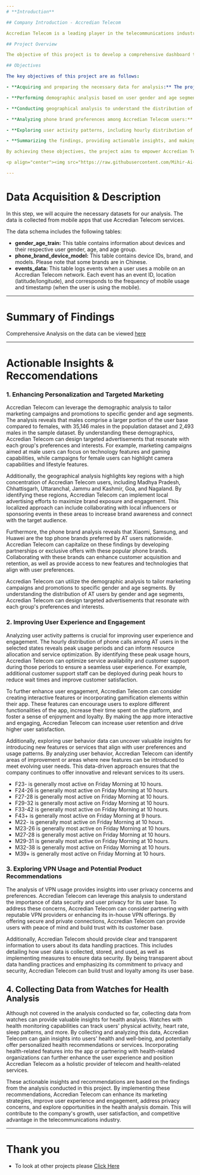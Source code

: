 ```yaml
---
# **Introduction**

## Company Introduction - Accredian Telecom

Accredian Telecom is a leading player in the telecommunications industry, providing a wide range of services to millions of users. As the industry becomes increasingly competitive, Accredian Telecom recognizes the importance of personalization and customization in order to stay ahead. With this goal in mind, the company aims to leverage the vast amount of behavioral data generated by mobile devices active daily in India. By harnessing this data, Accredian Telecom can help its clients better understand their target audiences and enhance their interactions.

## Project Overview

The objective of this project is to develop a comprehensive dashboard that enables a deep understanding of users' demographic characteristics, mobile usage patterns, geolocation information, and mobile device properties. Through careful analysis of these data points, the dashboard will provide valuable insights to millions of developers and brand advertisers, facilitating data-driven marketing efforts. By understanding user preferences, behavior, and demographics, the dashboard will support the creation of highly relevant marketing strategies, resulting in more effective campaigns and better audience engagement.

## Objectives

The key objectives of this project are as follows:

- **Acquiring and preparing the necessary data for analysis:** The project will involve retrieving and processing three primary datasets: demographic information (including user gender and age), mobile device properties (brand and model), and event data (capturing mobile usage, geolocation, and timestamps).

- **Performing demographic analysis based on user gender and age segments:** The project will examine the distribution of Accredian Telecom users by gender and age segments. This analysis will provide insights into the composition of the user base and help identify any demographic trends or patterns.

- **Conducting geographical analysis to understand the distribution of Accredian Telecom users in focus states:** By analyzing the geolocation data of users, the project will explore the distribution of Accredian Telecom users across different states. This analysis will shed light on the concentration of users in specific regions and enable a better understanding of the company's reach.

- **Analyzing phone brand preferences among Accredian Telecom users:** The project will investigate the distribution of phone brands among Accredian Telecom users. This analysis will provide insights into the popularity of different brands within the user base and help identify any brand preferences or correlations with demographic factors.

- **Exploring user activity patterns, including hourly distribution of phone calls and user activity time analysis:** The project will delve into user activity patterns by examining the hourly distribution of phone calls and analyzing user activity over time. This analysis will offer valuable insights into user engagement patterns, peak usage hours, and potential trends in mobile usage behavior.

- **Summarizing the findings, providing actionable insights, and making recommendations for further analysis:** The project will summarize the key findings from the various analyses conducted. It will provide actionable insights for marketers and developers, helping them optimize their strategies and campaigns. Additionally, the project will suggest recommendations for further analysis to explore additional dimensions of the data and extract deeper insights.

By achieving these objectives, the project aims to empower Accredian Telecom and its clients with a powerful data-driven dashboard that facilitates targeted marketing, audience understanding, and enhanced user engagement.

<p align="center"><img src="https://raw.githubusercontent.com/Mihir-Ai-lab/Academic-Projects/main/Images/Analytics.gif"></p>

---
```

# **Data Acquisition & Description**

In this step, we will acquire the necessary datasets for our analysis. The data is collected from mobile apps that use Accredian Telecom services. 

The data schema includes the following tables:

- **gender_age_train:** This table contains information about devices and their respective user gender, age, and age group.
- **phone_brand_device_model:** This table contains device IDs, brand, and models. Please note that some brands are in Chinese.
- **events_data:** This table logs events when a user uses a mobile on an Accredian Telecom network. Each event has an event ID, location (latitude/longitude), and corresponds to the frequency of mobile usage and timestamp (when the user is using the mobile).

---
# **Summary of Findings**

Comprehensive Analysis on the data can be viewed [here](https://github.com/Mihir-Ai-lab/Academic-Projects/blob/main/EDA%20Projects/Accredian%20Telecom/Accredian%20Telecom.ipynb "here")

---
# **Actionable Insights & Reccomendations**

### 1. Enhancing Personalization and Targeted Marketing

Accredian Telecom can leverage the demographic analysis to tailor marketing campaigns and promotions to specific gender and age segments. The analysis reveals that males comprise a larger portion of the user base compared to females, with 35,146 males in the population dataset and 2,493 males in the sample dataset. By understanding these demographics, Accredian Telecom can design targeted advertisements that resonate with each group's preferences and interests. For example, marketing campaigns aimed at male users can focus on technology features and gaming capabilities, while campaigns for female users can highlight camera capabilities and lifestyle features.

Additionally, the geographical analysis highlights key regions with a high concentration of Accredian Telecom users, including Madhya Pradesh, Chhattisgarh, Uttaranchal, Jammu and Kashmir, Goa, and Nagaland. By identifying these regions, Accredian Telecom can implement local advertising efforts to maximize brand exposure and engagement. This localized approach can include collaborating with local influencers or sponsoring events in these areas to increase brand awareness and connect with the target audience.

Furthermore, the phone brand analysis reveals that Xiaomi, Samsung, and Huawei are the top phone brands preferred by AT users nationwide. Accredian Telecom can capitalize on these findings by developing partnerships or exclusive offers with these popular phone brands. Collaborating with these brands can enhance customer acquisition and retention, as well as provide access to new features and technologies that align with user preferences.

Accredian Telecom can utilize the demographic analysis to tailor marketing campaigns and promotions to specific gender and age segments. By understanding the distribution of AT users by gender and age segments, Accredian Telecom can design targeted advertisements that resonate with each group's preferences and interests.

### 2. Improving User Experience and Engagement

Analyzing user activity patterns is crucial for improving user experience and engagement. The hourly distribution of phone calls among AT users in the selected states reveals peak usage periods and can inform resource allocation and service optimization. By identifying these peak usage hours, Accredian Telecom can optimize service availability and customer support during those periods to ensure a seamless user experience. For example, additional customer support staff can be deployed during peak hours to reduce wait times and improve customer satisfaction.

To further enhance user engagement, Accredian Telecom can consider creating interactive features or incorporating gamification elements within their app. These features can encourage users to explore different functionalities of the app, increase their time spent on the platform, and foster a sense of enjoyment and loyalty. By making the app more interactive and engaging, Accredian Telecom can increase user retention and drive higher user satisfaction.

Additionally, exploring user behavior data can uncover valuable insights for introducing new features or services that align with user preferences and usage patterns. By analyzing user behavior, Accredian Telecom can identify areas of improvement or areas where new features can be introduced to meet evolving user needs. This data-driven approach ensures that the company continues to offer innovative and relevant services to its users.

- F23- is generally most active on Friday Morning at 10 hours.
- F24-26 is generally most active on Friday Morning at 10 hours.
- F27-28 is generally most active on Friday Morning at 10 hours.
- F29-32 is generally most active on Friday Morning at 10 hours.
- F33-42 is generally most active on Friday Morning at 10 hours.
- F43+ is generally most active on Friday Morning at 9 hours.
- M22- is generally most active on Friday Morning at 10 hours.
- M23-26 is generally most active on Friday Morning at 10 hours.
- M27-28 is generally most active on Friday Morning at 10 hours.
- M29-31 is generally most active on Friday Morning at 10 hours.
- M32-38 is generally most active on Friday Morning at 10 hours.
- M39+ is generally most active on Friday Morning at 10 hours.

### 3. Exploring VPN Usage and Potential Product Recommendations

The analysis of VPN usage provides insights into user privacy concerns and preferences. Accredian Telecom can leverage this analysis to understand the importance of data security and user privacy for its user base. To address these concerns, Accredian Telecom can consider partnering with reputable VPN providers or enhancing its in-house VPN offerings. By offering secure and private connections, Accredian Telecom can provide users with peace of mind and build trust with its customer base.

Additionally, Accredian Telecom should provide clear and transparent information to users about its data handling practices. This includes detailing how user data is collected, stored, and used, as well as implementing measures to ensure data security. By being transparent about data handling practices and emphasizing its commitment to privacy and security, Accredian Telecom can build trust and loyalty among its user base.

## 4. Collecting Data from Watches for Health Analysis

Although not covered in the analysis conducted so far, collecting data from watches can provide valuable insights for health analysis. Watches with health monitoring capabilities can track users' physical activity, heart rate, sleep patterns, and more. By collecting and analyzing this data, Accredian Telecom can gain insights into users' health and well-being, and potentially offer personalized health recommendations or services. Incorporating health-related features into the app or partnering with health-related organizations can further enhance the user experience and position Accredian Telecom as a holistic provider of telecom and health-related services.

These actionable insights and recommendations are based on the findings from the analysis conducted in this project. By implementing these recommendations, Accredian Telecom can enhance its marketing strategies, improve user experience and engagement, address privacy concerns, and explore opportunities in the health analysis domain. This will contribute to the company's growth, user satisfaction, and competitive advantage in the telecommunications industry.

---
# **Thank you**

- To look at other projects please [Click Here](https://github.com/Mihir-Ai-lab/Academic-Projects/tree/main "Click Here")
 
